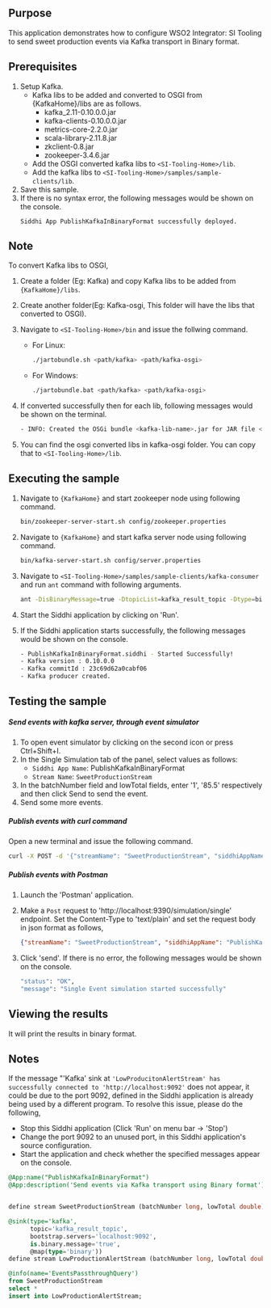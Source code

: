 ## Purpose

This application demonstrates how to configure WSO2 Integrator: SI Tooling to send sweet production events via Kafka transport in Binary format.

## Prerequisites

1. Setup Kafka.
	* Kafka libs to be added and converted to OSGI from {KafkaHome}/libs are as follows.
		* kafka_2.11-0.10.0.0.jar
		* kafka-clients-0.10.0.0.jar
		* metrics-core-2.2.0.jar
		* scala-library-2.11.8.jar
		* zkclient-0.8.jar
		* zookeeper-3.4.6.jar
	*  Add the OSGI converted kafka libs to `<SI-Tooling-Home>/lib`.
	*  Add the kafka libs to `<SI-Tooling-Home>/samples/sample-clients/lib`.
2. Save this sample.
3. If there is no syntax error, the following messages would be shown on the console.
	```
	Siddhi App PublishKafkaInBinaryFormat successfully deployed.
	```

## Note

To convert Kafka libs to OSGI,

1. Create a folder (Eg: Kafka) and copy Kafka libs to be added from `{KafkaHome}/libs`.
2. Create another folder(Eg: Kafka-osgi, This folder will have the libs that converted to OSGI).
3. Navigate to `<SI-Tooling-Home>/bin` and issue the follwing command.

	* For Linux:

		```bash
		./jartobundle.sh <path/kafka> <path/kafka-osgi>
		```

	* For Windows:

		```bash
		./jartobundle.bat <path/kafka> <path/kafka-osgi>
		```

4. If converted successfully then for each lib, following messages would be shown on the terminal.

	```bash
	- INFO: Created the OSGi bundle <kafka-lib-name>.jar for JAR file <absolute_path>/kafka/<kafka-lib-name>.jar
	```

5. You can find the osgi converted libs in kafka-osgi folder. You can copy that to `<SI-Tooling-Home>/lib`.

## Executing the sample

1. Navigate to `{KafkaHome}` and start zookeeper node using following command.

	```bash
	bin/zookeeper-server-start.sh config/zookeeper.properties
	```

2. Navigate to `{KafkaHome}` and start kafka server node using following command.

	```bash
	bin/kafka-server-start.sh config/server.properties

	```
3. Navigate to `<SI-Tooling-Home>/samples/sample-clients/kafka-consumer` and run `ant` command with following arguments.

	```bash
	ant -DisBinaryMessage=true -DtopicList=kafka_result_topic -Dtype=binary
	```

4. Start the Siddhi application by clicking on 'Run'.
5. If the Siddhi application starts successfully, the following messages would be shown on the console.

	```bash
	- PublishKafkaInBinaryFormat.siddhi - Started Successfully!
	- Kafka version : 0.10.0.0
	- Kafka commitId : 23c69d62a0cabf06
	- Kafka producer created.
	```

## Testing the sample

##### Send events with kafka server, through event simulator

1. To open event simulator by clicking on the second icon or press Ctrl+Shift+I.
2. In the Single Simulation tab of the panel, select values as follows:
	* `Siddhi App Name`: PublishKafkaInBinaryFormat
	* `Stream Name`: `SweetProductionStream`
3. In the batchNumber field and lowTotal fields, enter '1', '85.5' respectively and then click Send to send the event.
4. Send some more events.

##### Publish events with curl command
Open a new terminal and issue the following command.

```bash
curl -X POST -d '{"streamName": "SweetProductionStream", "siddhiAppName": "PublishKafkaInBinaryFormat", "data": [1, 85.5]}' http://localhost:9390/simulation/single -H 'content-type: text/plain'
```

##### Publish events with Postman

1. Launch the 'Postman' application.
2. Make a `Post` request to 'http://localhost:9390/simulation/single' endpoint. Set the Content-Type to 'text/plain' and set the request body in json format as follows,

	```json
	{"streamName": "SweetProductionStream", "siddhiAppName": "PublishKafkaInBinaryFormat","data": [1, 85.5]}
	```

4. Click 'send'. If there is no error, the following messages would be shown on the console.

	```bash
	"status": "OK",
	"message": "Single Event simulation started successfully"
	```

## Viewing the results

It will print the results in binary format.

## Notes

If the message "'Kafka' sink at `'LowProducitonAlertStream' has successfully connected to 'http://localhost:9092'` does not appear, it could be due to the port 9092, defined in the Siddhi application is already being used by a different program. To resolve this issue, please do the following,

* Stop this Siddhi application (Click 'Run' on menu bar -> 'Stop')
* Change the port 9092 to an unused port, in this Siddhi application's source configuration.
* Start the application and check whether the specified messages appear on the console.

```sql
@App:name("PublishKafkaInBinaryFormat")
@App:description('Send events via Kafka transport using Binary format')


define stream SweetProductionStream (batchNumber long, lowTotal double);

@sink(type='kafka',
      topic='kafka_result_topic',
      bootstrap.servers='localhost:9092',
      is.binary.message='true',
      @map(type='binary'))
define stream LowProductionAlertStream (batchNumber long, lowTotal double);

@info(name='EventsPassthroughQuery')
from SweetProductionStream
select *
insert into LowProductionAlertStream;
```
